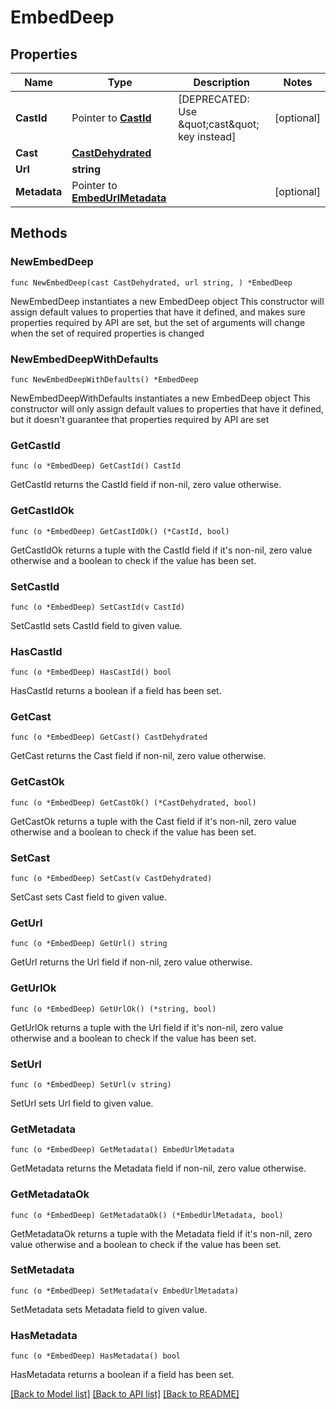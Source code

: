 # EmbedDeep

## Properties

Name | Type | Description | Notes
------------ | ------------- | ------------- | -------------
**CastId** | Pointer to [**CastId**](CastId.md) | [DEPRECATED: Use \&quot;cast\&quot; key instead] | [optional] 
**Cast** | [**CastDehydrated**](CastDehydrated.md) |  | 
**Url** | **string** |  | 
**Metadata** | Pointer to [**EmbedUrlMetadata**](EmbedUrlMetadata.md) |  | [optional] 

## Methods

### NewEmbedDeep

`func NewEmbedDeep(cast CastDehydrated, url string, ) *EmbedDeep`

NewEmbedDeep instantiates a new EmbedDeep object
This constructor will assign default values to properties that have it defined,
and makes sure properties required by API are set, but the set of arguments
will change when the set of required properties is changed

### NewEmbedDeepWithDefaults

`func NewEmbedDeepWithDefaults() *EmbedDeep`

NewEmbedDeepWithDefaults instantiates a new EmbedDeep object
This constructor will only assign default values to properties that have it defined,
but it doesn't guarantee that properties required by API are set

### GetCastId

`func (o *EmbedDeep) GetCastId() CastId`

GetCastId returns the CastId field if non-nil, zero value otherwise.

### GetCastIdOk

`func (o *EmbedDeep) GetCastIdOk() (*CastId, bool)`

GetCastIdOk returns a tuple with the CastId field if it's non-nil, zero value otherwise
and a boolean to check if the value has been set.

### SetCastId

`func (o *EmbedDeep) SetCastId(v CastId)`

SetCastId sets CastId field to given value.

### HasCastId

`func (o *EmbedDeep) HasCastId() bool`

HasCastId returns a boolean if a field has been set.

### GetCast

`func (o *EmbedDeep) GetCast() CastDehydrated`

GetCast returns the Cast field if non-nil, zero value otherwise.

### GetCastOk

`func (o *EmbedDeep) GetCastOk() (*CastDehydrated, bool)`

GetCastOk returns a tuple with the Cast field if it's non-nil, zero value otherwise
and a boolean to check if the value has been set.

### SetCast

`func (o *EmbedDeep) SetCast(v CastDehydrated)`

SetCast sets Cast field to given value.


### GetUrl

`func (o *EmbedDeep) GetUrl() string`

GetUrl returns the Url field if non-nil, zero value otherwise.

### GetUrlOk

`func (o *EmbedDeep) GetUrlOk() (*string, bool)`

GetUrlOk returns a tuple with the Url field if it's non-nil, zero value otherwise
and a boolean to check if the value has been set.

### SetUrl

`func (o *EmbedDeep) SetUrl(v string)`

SetUrl sets Url field to given value.


### GetMetadata

`func (o *EmbedDeep) GetMetadata() EmbedUrlMetadata`

GetMetadata returns the Metadata field if non-nil, zero value otherwise.

### GetMetadataOk

`func (o *EmbedDeep) GetMetadataOk() (*EmbedUrlMetadata, bool)`

GetMetadataOk returns a tuple with the Metadata field if it's non-nil, zero value otherwise
and a boolean to check if the value has been set.

### SetMetadata

`func (o *EmbedDeep) SetMetadata(v EmbedUrlMetadata)`

SetMetadata sets Metadata field to given value.

### HasMetadata

`func (o *EmbedDeep) HasMetadata() bool`

HasMetadata returns a boolean if a field has been set.


[[Back to Model list]](../README.md#documentation-for-models) [[Back to API list]](../README.md#documentation-for-api-endpoints) [[Back to README]](../README.md)


